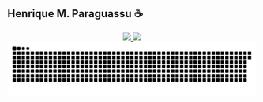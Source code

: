 <h2>Henrique M. Paraguassu ☕</h2>
<div align="center" width="100%">
  <a href="https://github.com/henriqueparaguassu">
  <img height="200rem" src="https://github-readme-stats.vercel.app/api?username=henriqueparaguassu&count_private=true&show_icons=true"/>
  <img height="200rem" src="https://github-readme-stats.vercel.app/api/top-langs/?username=henriqueparaguassu&langs_count=5&layout=compact"/>
  </a>
</div>

<div align="center">
  <img src="https://github.com/henriqueparaguassu/henriqueparaguassu/blob/output/github-contribution-grid-snake.svg"/>
</div>

